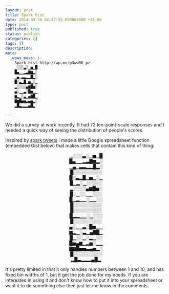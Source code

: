 ```yaml
---
layout: post
title: Spark hist
date: 2014-03-28 04:47:55.000000000 +11:00
type: post
published: true
status: publish
categories: []
tags: []
description:
meta:
  _wpas_mess: |-
    Spark hist http://wp.me/p3wwRK-pz
    ▁░░░▃░▁▅▁█
    █▄▁▁▂▃▇▆▂░
    ▁▄▁▃▃▂▂█▂░
    █░▃▂█▁▅▁░▁
    ▂░░░░▄▆█▅░
    ▄░▁▁▃░█▅▁▁
    ▆▂▁░▃▁▄▇█▁
    ▇▆█▅▅▃▄▅▂░
    ▂█▃▂▂▂▄█▂

---
```

<p>We did a survey at work recently. It had 72 ten-point-scale responses and I needed a quick way of seeing the distribution of people's scores.</p>
<p>Inspired by <a href="http://zachseward.com/sparktweets/">spark tweets</a> I made a little Google spreadsheet function (embedded Gist below) that makes cells that contain this kind of thing:</p>
<p style="text-align: center;">▁░░░▃░▁▅▁█<br />
█▄▁▁▂▃▇▆▂░<br />
▁▄▁▃▃▂▂█▂░<br />
█░░░░░░░░░<br />
█░▃▂█▁▅▁░▁<br />
█▁▂░▁░░░░░<br />
▂░░░░▄▆█▅░<br />
█░▁░░▁▁░░░<br />
█▁▂▁▁░▁▁░░<br />
█░░░░░░░░░<br />
█░░░░░░░░░<br />
█▂▂▁▁░▁░░░<br />
█░░░░░░░░░<br />
▄░▁▁▃░█▅▁▁<br />
▆▂▁░▃▁▄▇█▁<br />
█▁░░▁░▂▁░░<br />
█▅▄▆▁▂▅░▁▁<br />
▇▆█▅▅▃▄▅▂░<br />
█░░░░░░░░░<br />
▂█▃▂▂▂▄█▂</p>
<p>It's pretty limited in that it only handles numbers between 1 and 10, and has fixed bin widths of 1, but it get the job done for my needs. If you are interested in using it and don't know how to put it into your spreadsheet or want it to do something else then just let me know in the comments.</p>
<p><script src="https://gist.github.com/notionparallax/9044181.js"></script></p>
